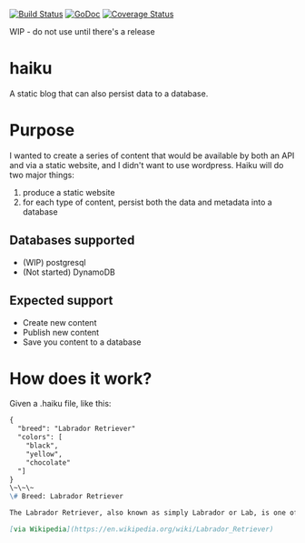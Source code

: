 [![Build Status](https://drone.io/github.com/fblecha/haiku/status.png)](https://drone.io/github.com/fblecha/haiku/latest)
[![GoDoc](https://godoc.org/github.com/fblecha/haiku?status.svg)](https://godoc.org/github.com/fblecha/haiku)
[![Coverage Status](https://coveralls.io/repos/fblecha/haiku/badge.svg?branch=master&service=github)](https://coveralls.io/github/fblecha/haiku?branch=master)


WIP - do not use until there's a release

# haiku
A static blog that can also persist data to a database.

# Purpose

I wanted to create a series of content that would be available by both an API and via a static website, and I didn't want to use wordpress.  Haiku will do two major things:
1. produce a static website
2. for each type of content, persist both the data and metadata into a database

## Databases supported
* (WIP) postgresql
* (Not started) DynamoDB
## Expected support
- Create new content
- Publish new content
- Save you content to a database

# How does it work?

Given a .haiku file, like this:

```markdown
{
  "breed": "Labrador Retriever"
  "colors": [
    "black",
    "yellow",
    "chocolate"
  "]
}
\~\~\~
\# Breed: Labrador Retriever

The Labrador Retriever, also known as simply Labrador or Lab, is one of several kinds of retrievers, a type of [gun dog](https://en.wikipedia.org/wiki/Gun_dog). Labradors are athletic, playful, and the most popular breed of dog by registered ownership in Australia, Canada, New Zealand,[4] the United Kingdom,[5] and the United States (since 1991).[6]

[via Wikipedia](https://en.wikipedia.org/wiki/Labrador_Retriever)

```
